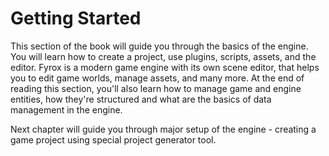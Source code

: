 # Getting Started

This section of the book will guide you through the basics of the engine. You will learn how to create a project, use
plugins, scripts, assets, and the editor. Fyrox is a modern game engine with its own scene editor, that helps you to edit 
game worlds, manage assets, and many more. At the end of reading this section, you'll also learn how to manage game and 
engine entities, how they're structured and what are the basics of data management in the engine. 

Next chapter will guide you through major setup of the engine - creating a game project using special project generator
tool.